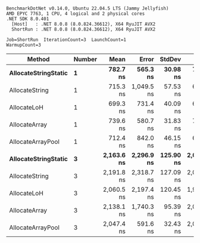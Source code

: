 ```

BenchmarkDotNet v0.14.0, Ubuntu 22.04.5 LTS (Jammy Jellyfish)
AMD EPYC 7763, 1 CPU, 4 logical and 2 physical cores
.NET SDK 8.0.401
  [Host]   : .NET 8.0.8 (8.0.824.36612), X64 RyuJIT AVX2
  ShortRun : .NET 8.0.8 (8.0.824.36612), X64 RyuJIT AVX2

Job=ShortRun  IterationCount=3  LaunchCount=1  
WarmupCount=3  

```
| Method               | Number | Mean       | Error      | StdDev    | Min        | Max        | Gen0   | Gen1   | Allocated |
|--------------------- |------- |-----------:|-----------:|----------:|-----------:|-----------:|-------:|-------:|----------:|
| **AllocateStringStatic** | **1**      |   **782.7 ns** |   **565.3 ns** |  **30.98 ns** |   **758.4 ns** |   **817.6 ns** | **0.0124** | **0.0114** |   **1.02 KB** |
| AllocateString       | 1      |   715.3 ns | 1,049.5 ns |  57.53 ns |   672.1 ns |   780.6 ns | 0.0124 | 0.0114 |   1.02 KB |
| AllocateLoH          | 1      |   699.3 ns |   731.4 ns |  40.09 ns |   661.3 ns |   741.2 ns | 0.0124 | 0.0114 |   1.02 KB |
| AllocateArray        | 1      |   739.6 ns |   580.7 ns |  31.83 ns |   708.2 ns |   771.9 ns | 0.0124 | 0.0114 |   1.02 KB |
| AllocateArrayPool    | 1      |   712.4 ns |   842.0 ns |  46.15 ns |   680.4 ns |   765.3 ns | 0.0124 | 0.0114 |   1.02 KB |
| **AllocateStringStatic** | **3**      | **2,163.6 ns** | **2,296.9 ns** | **125.90 ns** | **2,071.4 ns** | **2,307.1 ns** | **0.0343** | **0.0305** |   **3.07 KB** |
| AllocateString       | 3      | 2,191.8 ns | 2,318.7 ns | 127.09 ns | 2,046.5 ns | 2,281.9 ns | 0.0343 | 0.0305 |   3.07 KB |
| AllocateLoH          | 3      | 2,060.5 ns | 2,197.4 ns | 120.45 ns | 1,958.6 ns | 2,193.4 ns | 0.0343 | 0.0305 |   3.07 KB |
| AllocateArray        | 3      | 2,138.1 ns | 1,740.3 ns |  95.39 ns | 2,081.5 ns | 2,248.2 ns | 0.0343 | 0.0305 |   3.07 KB |
| AllocateArrayPool    | 3      | 2,047.4 ns |   591.6 ns |  32.43 ns | 2,019.0 ns | 2,082.7 ns | 0.0343 | 0.0305 |   3.07 KB |
